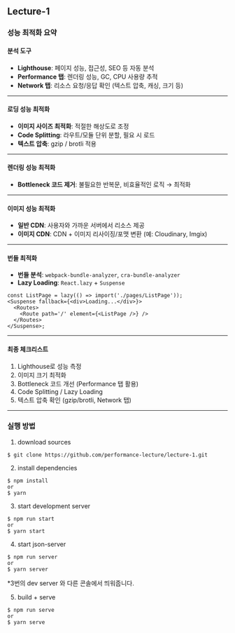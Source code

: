 ## Lecture-1

### 성능 최적화 요약

#### 분석 도구

- **Lighthouse**: 페이지 성능, 접근성, SEO 등 자동 분석
- **Performance 탭**: 렌더링 성능, GC, CPU 사용량 추적
- **Network 탭**: 리소스 요청/응답 확인 (텍스트 압축, 캐싱, 크기 등)

---

#### 로딩 성능 최적화

- **이미지 사이즈 최적화**: 적절한 해상도로 조정
- **Code Splitting**: 라우트/모듈 단위 분할, 필요 시 로드
- **텍스트 압축**: gzip / brotli 적용

---

#### 렌더링 성능 최적화

- **Bottleneck 코드 제거**: 불필요한 반복문, 비효율적인 로직 → 최적화

---

#### 이미지 성능 최적화

- **일반 CDN**: 사용자와 가까운 서버에서 리소스 제공
- **이미지 CDN**: CDN + 이미지 리사이징/포맷 변환 (예: Cloudinary, Imgix)

---

#### 번들 최적화

- **번들 분석**: `webpack-bundle-analyzer`, `cra-bundle-analyzer`
- **Lazy Loading**: `React.lazy` + `Suspense`

```tsx
const ListPage = lazy(() => import('./pages/ListPage'));
<Suspense fallback={<div>Loading...</div>}>
  <Routes>
    <Route path='/' element={<ListPage />} />
  </Routes>
</Suspense>;
```

---

#### 최종 체크리스트

1. Lighthouse로 성능 측정
2. 이미지 크기 최적화
3. Bottleneck 코드 개선 (Performance 탭 활용)
4. Code Splitting / Lazy Loading
5. 텍스트 압축 확인 (gzip/brotli, Network 탭)

---

### 실행 방법

1. download sources

```
$ git clone https://github.com/performance-lecture/lecture-1.git
```

2. install dependencies

```
$ npm install
or
$ yarn
```

3. start development server

```
$ npm run start
or
$ yarn start
```

4. start json-server

```
$ npm run server
or
$ yarn server
```

\*3번의 dev server 와 다른 콘솔에서 띄워줍니다.

5. build + serve

```
$ npm run serve
or
$ yarn serve
```
